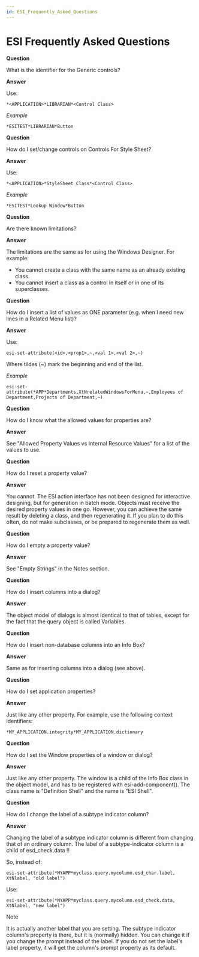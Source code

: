 ```yaml
---
id: ESI_Frequently_Asked_Questions
---
```


# ESI Frequently Asked Questions

**Question**

What is the identifier for the Generic controls?

**Answer**

Use:

```
*<APPLICATION>*LIBRARIAN*<Control Class>
```

*Example*

```
*ESITEST*LIBRARIAN*Button
```

**Question**

How do I set/change controls on Controls For Style Sheet?

**Answer**

Use:

```
*<APPLICATION>*StyleSheet Class*<Control Class>
```

*Example*

```
*ESITEST*Lookup Window*Button
```

**Question**

Are there known limitations?

**Answer**

The limitations are the same as for using the Windows Designer. For example:

- You cannot create a class with the same name as an already existing class.
- You cannot insert a class as a control in itself or in one of its superclasses.

**Question**

How do I insert a list of values as ONE parameter (e.g. when I need new lines in a Related Menu list)?

**Answer**

Use:

```
esi-set-attribute(<id>,<prop1>,~,<val 1>,<val 2>,~)
```

Where tildes (~) mark the beginning and end of the list.

*Example*

```
esi-set-attribute(*APP*Departments.XtNrelatedWindowsForMenu,~,Employees of Department,Projects of Department,~)
```

**Question**

How do I know what the allowed values for properties are?

**Answer**

See "Allowed Property Values vs Internal Resource Values" for a list of the values to use.

**Question**

How do I reset a property value?

**Answer**

You cannot. The ESI action interface has not been designed for interactive designing, but for generation in batch mode. Objects must receive the desired property values in one go. However, you can achieve the same result by deleting a class, and then regenerating it. If you plan to do this often, do not make subclasses, or be prepared to regenerate them as well.

**Question**

How do I empty a property value?

**Answer**

See "Empty Strings" in the Notes section.

**Question**

How do I insert columns into a dialog?

**Answer**

The object model of dialogs is almost identical to that of tables, except for the fact that the query object is called Variables.

**Question**

How do I insert non-database columns into an Info Box?

**Answer**

Same as for inserting columns into a dialog (see above).

**Question**

How do I set application properties?

**Answer**

Just like any other property. For example, use the following context identifiers:

```
*MY_APPLICATION.integrity*MY_APPLICATION.dictionary
```

**Question**

How do I set the Window properties of a window or dialog?

**Answer**

Just like any other property. The window is a child of the Info Box class in the object model, and has to be registered with esi-add-component(). The class name is "Definition Shell" and the name is "ESI Shell".

**Question**

How do I change the label of a subtype indicator column?

**Answer**

Changing the label of a subtype indicator column is different from changing that of an ordinary column. The label of a subtype-indicator column is a child of esd_check.data !!

So, instead of:

```
esi-set-attribute(*MYAPP*myclass.query.mycolumn.esd_char.label, XtNlabel, "old label")
```

Use:

```
esi-set-attribute(*MYAPP*myclass.query.mycolumn.esd_check.data, XtNlabel, "new label")
```

> [!NOTE]
> It is actually another label that you are setting. The subtype indicator column's property is there, but it is (normally) hidden. You can change it if you change the prompt instead of the label. If you do not set the label's label property, it will get the column's prompt property as its default.

 